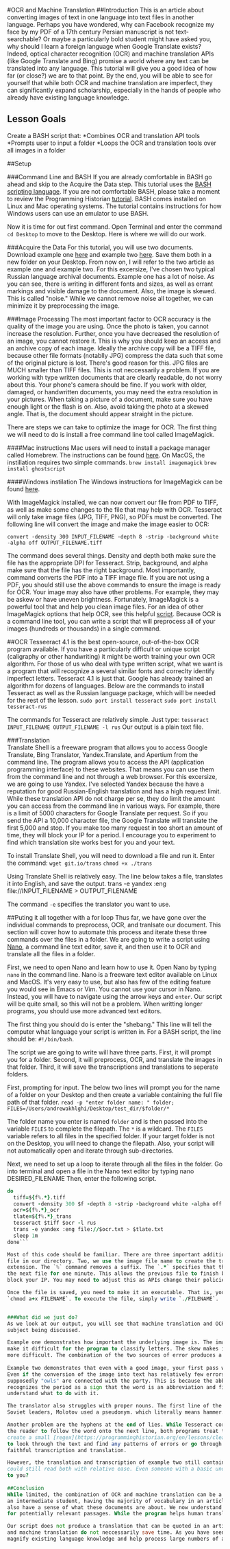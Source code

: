 #OCR and Machine Translation
##Introduction
This is an article about converting images of text in one language into text files in another language. Perhaps you have wondered, why can Facebook recognize my face by my PDF of a 17th 
century Persian manuscript is not text-searchable? Or maybe a particularly bold student might have asked you, why should I learn a foreign language when Google Translate exists? Indeed, 
optical character recognition (OCR) and machine translation APIs (like Google Translate and Bing) promise a world where any text can be translated into any language. This tutorial will give 
you a good idea of how far (or close?) we are to that point. By the end, you will be able to see for yourself that while both OCR and machine translation are imperfect, they can significantly 
expand scholarship, especially in the hands of people who already have existing language knowledge. 

Lesson Goals
--------------
Create a BASH script that:
*Combines OCR and translation API tools
*Prompts user to input a folder
*Loops the OCR and translation tools over all images in a folder


##Setup

###Command Line and BASH 
If you are already comfortable in BASH go ahead and skip to the Acquire the Data step. This tutorial uses the [BASH scripting language](https://en.wikipedia.org/wiki/Bash_(Unix_shell)). If you
are not comfortable BASH, please take a moment to review the Programming Historian [tutorial](https://programminghistorian.org/en/lessons/intro-to-bash). BASH comes installed on Linux and Mac 
operating systems. The tutorial contains instructions for how Windows users can use an emulator to use BASH.

Now it is time for out first command. Open Terminal and enter the command `cd Desktop` to move to the Desktop. Here is where we will do our work.   

###Acquire the Data
For this tutorial, you will use two documents. Download example one [here](https://digitalarchive.wilsoncenter.org/document/120500) and example two 
[here](https://digitalarchive.wilsoncenter.org/document/119105). Save them both in a new folder on your Desktop. From now on, I will refer to the two article as example one and example two. 
For this excersize, I've chosen two typical Russian language archival documents. Example one has a lot of noise. As you can see, there is writing in different fonts and sizes, as well as 
errant markings and visible damage to the document. Also, the image is skewed. This is called "noise." While we cannot remove noise all together, we can minimize it by preprocessing
the image.
 
###Image Processing 
The most important factor to OCR accuracy is the quality of the image you are using. Once the photo is taken, you cannot increase the resolution. Further, once you have decreased
the resolution of an image, you cannot restore it. This is why you should keep an access and an archive copy of each image. Ideally the archive copy will be a TIFF file, 
because other file formats (notablly JPG) compress the data such that some of the original picture is lost. There's good reason for this. JPG files are MUCH smaller than
TIFF files. This is not neccessarily a problem. If you are working with type written documents that are clearly readable, do not worry about this. Your phone's camera 
should be fine. If you work with older, damaged, or handwritten documents, you may need the extra resolution in your pictures. When taking a picture of a document, make
sure you have enough light or the flash is on. Also, avoid taking the photo at a skewed angle. That is, the document should appear straight in the picture. 

There are steps we can take to optimize the image for OCR. The first thing we will need to do is install a free command line tool called ImageMagick. 

####Mac instructions
Mac users will need to install a package manager called Homebrew. The instructions can be found 
[here](https://brew.sh/). 
On MacOS, the instillation requires two simple commands. 
```brew install imagemagick```
```brew install ghostscript``` 

####Windows instilation 
The Windows instructions for ImageMagick can be found [here](http://imagemagick.sourceforge.net/http/www/windows.html).  


With ImageMagick installed, we can now convert our file from PDF to TIFF, as well as make some changes to the file that may help with OCR. Tesseract will only take image files (JPG, TIFF, PNG),
so PDFs must be converted. The following line will convert the image and make the image easier to OCR:

```convert -density 300 INPUT_FILENAME -depth 8 -strip -background white -alpha off OUTPUT_FILENAME.tiff```

The command does several things. Density and depth both make sure the file has the appropriate DPI for Tesseract. Strip, background, and alpha make sure that the file has the right background.
Most importantly, command converts the PDF into a TIFF image file. If you are not using a PDF, you should still use the above commands to ensure the image is ready for OCR. Your image may also
have other problems. For example, they may be askew or have uneven brightness. Fortunately, ImageMagick is a powerful tool that and help you clean image files. For an idea of other ImageMagick
options that help OCR, see this helpful [script](http://www.fmwconcepts.com/imagemagick/textcleaner/index.php). Because OCR is a command line tool, you can write a script that will preprocess 
all of your images (hundreds or thousands) in a single command.     

##OCR
Tesseeract 4.1 is the best open-source, out-of-the-box OCR program available. If you have a particularly difficult or unique script (caligraphy or other handwriting) it might be worth training
your own OCR algorithm. For those of us who deal with type written script, what we want is a program that will recognize a several similar fonts and correclty identify imperfect letters. 
Tesseract 4.1 is just that. Google has already trained an algorithm for dozens of languages. Below are the commands to install Tesseract as well as the Russian language package, which will be 
needed for the rest of the lesson. 
```sudo port install tesseract```
```sudo port install tesseract-rus```

The commands for Tesseract are relatively simple. Just type:
```tesseract INPUT_FILENAME OUTPUT_FILENAME -l rus```
Our output is a plain text file. 

###Translation  
Translate Shell is a freeware program that allows you to access Google Translate, Bing Translator, Yandex.Translate, and Apertium from the command line. The program allows you to access
the API (application programming interface) to these websites. That means you can use them from the command line and not through a web browser. For this excersize, we are going to use Yandex.
I've selected Yandex because the have a reputation for good Russian-English translation and has a high request limit. While these translation API do not charge per se, they do limit the 
amount you can access from the command line in various ways. For example, there is a limit of 5000 characters for Google Translate per request. So if you send the API a 10,000 character file,
the Google Translate will translate the first 5,000 and stop. If you make too many request in too short an amount of time, they will block your IP for a period. I encourage you to experiment 
to find which translation site works best for you and your text.

To install Translate Shell, you will need to download a file and run it. Enter the command:
```wget git.io/trans```
```chmod +x ./trans```

Using Translate Shell is relatively easy. The line below takes a file, translates it into English, and save the output. 
trans -e yandex :eng file://INPUT_FILENAME > OUTPUT_FILENAME

The command `-e` specifies the translator you want to use. 

##Puting it all together with a for loop 
Thus far, we have gone over the individual commands to preprocess, OCR, and tranlsate our document. This section will cover how to automate this process and iterate these three
commands over the files in a folder. We are going to write a script using [Nano](https://en.wikipedia.org/wiki/GNU_nano), a command line text editor, save it, and then use it to OCR and 
translate all the files in a folder. 

First, we need to open Nano and learn how to use it. Open Nano by typing `nano` in the command line. Nano is a freeware text editor available on Linux and MacOS. It's very easy to
use, but also has few of the editing feature you would see in Emacs or Vim. You cannot use your cursor in Nano. Instead, you will have to navigate using the arrow keys and `enter`.
Our script will be quite small, so this will not be a problem. When writting longer programs, you should use more advanced text editors.

The first thing you should do is enter the "shebang." This line will tell the computer what language your script is written in. For a BASH script, the line should be: `#!/bin/bash`.

The script we are going to write will have three parts. First, it will prompt you for a folder. Second, it will preprocess, OCR, and translate the images in that folder. Third,
it will save the transcriptions and translations to seperate folders.

First, prompting for input. The below two lines will prompt you for the name of a folder on your Desktop and then create a variable containing the full file path of that folder.
```read -p "enter folder name: " folder;```
```FILES=/Users/andrewakhlghi/Desktop/test_dir/$folder/*```

The folder name you enter is named `folder` and is then passed into the variable `FILES` to complete the filepath.
The `*` is a wildcard. The `FILES` variable refers to all files in the specified folder. If your target folder is not on the Desktop, you will need to change the filepath. Also, your script 
will not automatically open and iterate through sub-directories. 

Next, we need to set up a loop to iterate through all the files in the folder. Go into terminal and open a file in the Nano text editor by typing nano DESIRED_FILENAME
Then, enter the following script. 
```for f in $FILES;
do
  tiff=${f%.*}.tiff
  convert -density 300 $f -depth 8 -strip -background white -alpha off $tiff
  ocr=${f%.*}_ocr
  tlate=${f%.*}_trans
  tesseract $tiff $ocr -l rus
  trans -e yandex :eng file://$ocr.txt > $tlate.txt
  sleep 1m
done```

Most of this code should be familiar. There are three important additions. One, there is a for loop. The first line creates a new variabel, `f`, that will hold the name of each 
file in our directory. Two, we use the image file name to create the transcription and translation filenames. The command `${VARIABLE%.*}` takes a file and removes the filename
extension. The `%` command removes a suffix. The `.*` specifies that the suffix is a "." and whatever follows it. Three, the `sleep 1m` command stops the program from starting
the next file for one minute. This allows the previous file to finish being translated and written, as well as spacing out your requests to the translation APIs so they will not
block your IP. You may need to adjust this as APIs change their policies on what constitutes "too many" requests.

Once the file is saved, you need to make it an executable. That is, you need to change the permissions on the file so that it is treated as a script. Enter the command 
`chmod a+x FILENAME`. To execute the file, simply write `./FILENAME`.


###What did we just do?
As we look at our output, you will see that machine translation and OCR require significant editing from humans with language of the source and target languages, as well as the
subject being discussed.  

Example one demonstrates how important the underlying image is. The image was both skewed and had significant noise. The pressence of speckles, dark streaks, and uneven or broken lettering 
make it difficult for the program to classify letters. The skew makes it difficult for the program to recognize lines of text. While the image can be rotated, the removal of noise is much 
more difficult. The combination of the two sources of error produces a very poor conversion of the image into text. 
    
Example two demonstrates that even with a good image, your first pass will not be perfect. Example two has some handwritting, but is generally free of noise and is not skewed.  
Even if the conversion of the image into text has relatively few errors, machines may not understand how to correctly translate every word. For example, on the first page of the translation, 
supposedly "owls" are connected with the party. This is because the abbreviation "сов." is short for "советский." However, the translator recognizes it as "сов" for owl. The human reader 
recognizes the period as a sign that the word is an abbreviation and fills in the rest based on context. Even though OCR program correctly interpreted the period, the translator did not 
understand what to do with it. 

The translator also struggles with proper nouns. The first line of the document is correctly rendered as "Товарищу МОЛОТОВУ В.М." However, it is translated as ```Comrade Hammer.``` Like many 
Soviet leaders, Molotov used a pseudonym. which literally means hammer. The name should be translated as "Molotov." 

Another problem are the hyphens at the end of lies. While Tesseract correctly recognizes the hyphens, neither Tesseract nor Yandex understand their purpose. While the hyphen tells 
the reader to follow the word onto the next line, both programs treat the two halves as seperate words. Obviously you can delete  One way to deal with this is to 
create a small [regex](https://programminghistorian.org/en/lessons/cleaning-ocrd-text-with-regular-expressions) to deal with this. The next steps will be text and user specific. You will have 
to look through the text and find any patterns of errors or go through and correct errors one by one. Even though we did the same things to both images, example two produces a much more 
faithful transcription and translation.

However, the translation and transcription of example two still contain many errors. The results for example one are barely intelligible. But a human reader, sufficently fluent in Russian,
could still read both with relative ease. Even someone with a basic understanding of the Russian alphabet could still correctly identify the letters. So, what use is OCR and machine translation
to you? 
 
##Conclusion 
While limited, the combination of OCR and machine translation can be a powerful tool for researchers. At the most basic level, we have a lot of the vocabulary in the document translated. For 
an intermediate student, having the majority of vocabulary in an article is a huge help. They can use grammar, context, and what other words they know to translate the rest of the article. We 
also have a sense of what these documents are about. We now understand the subject matter, but not the details. If this were a larger work, we could use the initial translation to scan the book
for potentially relevant passages. While the program helps human translators, the initial translations are of limited use.   

Our script does not produce a translation that can be quoted in an article or a transcription file that can be used with a text analysis algorithm. With this in mind, you should note that OCR 
and machine translation do not neccessarily save time. As you have seen, making a 100% transcription requires significant effort after you run Tesseract. What the script does offer is a way to
magnify existing language knowledge and help process large numbers of archival documents. 

 

